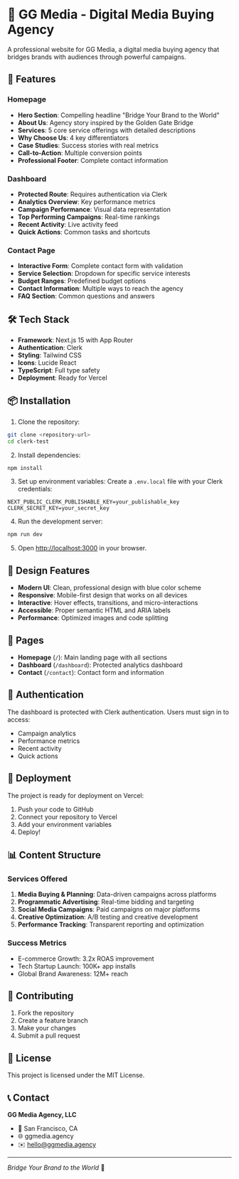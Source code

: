 # 🌉 GG Media - Digital Media Buying Agency

A professional website for GG Media, a digital media buying agency that bridges brands with audiences through powerful campaigns.

## 🚀 Features

### Homepage
- **Hero Section**: Compelling headline "Bridge Your Brand to the World"
- **About Us**: Agency story inspired by the Golden Gate Bridge
- **Services**: 5 core service offerings with detailed descriptions
- **Why Choose Us**: 4 key differentiators
- **Case Studies**: Success stories with real metrics
- **Call-to-Action**: Multiple conversion points
- **Professional Footer**: Complete contact information

### Dashboard
- **Protected Route**: Requires authentication via Clerk
- **Analytics Overview**: Key performance metrics
- **Campaign Performance**: Visual data representation
- **Top Performing Campaigns**: Real-time rankings
- **Recent Activity**: Live activity feed
- **Quick Actions**: Common tasks and shortcuts

### Contact Page
- **Interactive Form**: Complete contact form with validation
- **Service Selection**: Dropdown for specific service interests
- **Budget Ranges**: Predefined budget options
- **Contact Information**: Multiple ways to reach the agency
- **FAQ Section**: Common questions and answers

## 🛠️ Tech Stack

- **Framework**: Next.js 15 with App Router
- **Authentication**: Clerk
- **Styling**: Tailwind CSS
- **Icons**: Lucide React
- **TypeScript**: Full type safety
- **Deployment**: Ready for Vercel

## 📦 Installation

1. Clone the repository:
```bash
git clone <repository-url>
cd clerk-test
```

2. Install dependencies:
```bash
npm install
```

3. Set up environment variables:
Create a `.env.local` file with your Clerk credentials:
```env
NEXT_PUBLIC_CLERK_PUBLISHABLE_KEY=your_publishable_key
CLERK_SECRET_KEY=your_secret_key
```

4. Run the development server:
```bash
npm run dev
```

5. Open [http://localhost:3000](http://localhost:3000) in your browser.

## 🎨 Design Features

- **Modern UI**: Clean, professional design with blue color scheme
- **Responsive**: Mobile-first design that works on all devices
- **Interactive**: Hover effects, transitions, and micro-interactions
- **Accessible**: Proper semantic HTML and ARIA labels
- **Performance**: Optimized images and code splitting

## 📱 Pages

- **Homepage** (`/`): Main landing page with all sections
- **Dashboard** (`/dashboard`): Protected analytics dashboard
- **Contact** (`/contact`): Contact form and information

## 🔐 Authentication

The dashboard is protected with Clerk authentication. Users must sign in to access:
- Campaign analytics
- Performance metrics
- Recent activity
- Quick actions

## 🚀 Deployment

The project is ready for deployment on Vercel:

1. Push your code to GitHub
2. Connect your repository to Vercel
3. Add your environment variables
4. Deploy!

## 📊 Content Structure

### Services Offered
1. **Media Buying & Planning**: Data-driven campaigns across platforms
2. **Programmatic Advertising**: Real-time bidding and targeting
3. **Social Media Campaigns**: Paid campaigns on major platforms
4. **Creative Optimization**: A/B testing and creative development
5. **Performance Tracking**: Transparent reporting and optimization

### Success Metrics
- E-commerce Growth: 3.2x ROAS improvement
- Tech Startup Launch: 100K+ app installs
- Global Brand Awareness: 12M+ reach

## 🤝 Contributing

1. Fork the repository
2. Create a feature branch
3. Make your changes
4. Submit a pull request

## 📄 License

This project is licensed under the MIT License.

## 📞 Contact

**GG Media Agency, LLC**
- 📍 San Francisco, CA
- 🌐 ggmedia.agency
- ✉️ hello@ggmedia.agency

---

*Bridge Your Brand to the World* 🌉
